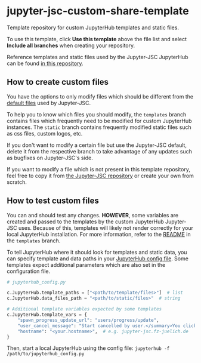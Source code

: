 # jupyter-jsc-custom-share-template
Template repository for custom JupyterHub templates and static files.

To use this template, click **Use this template** above the file list and select **Include all branches** when creating your repository.

Reference templates and static files used by the Jupyter-JSC JupyterHub can be found [in this repository](https://github.com/FZJ-JSC/jupyter-jsc-share).

## How to create custom files

You have the options to only modify files which should be different from the [default files](https://github.com/FZJ-JSC/jupyter-jsc-share/tree/main/jupyterhub) used by Jupyter-JSC. 

To help you to know which files you should modify, the `templates` branch contains files which frequently need to be modified for custom JupyterHub instances. The `static` branch contains frequently modified static files such as css files, custom logos, etc.

If you don't want to modify a certain file but use the Jupyter-JSC default, delete it from the respective branch to take advantage of any updates such as bugfixes on Jupyter-JSC's side.

If you want to modify a file which is not present in this template repository, feel free to copy it from [the Jupyter-JSC repository](https://github.com/FZJ-JSC/jupyter-jsc-share) or create your own from scratch.


## How to test custom files
You can and should test any changes. **HOWEVER**, some variables are created and passed to the templates by the custom JupyterHub Jupyter-JSC uses. Because of this, templates will likely not render correctly for your local JupyterHub installation. For more information, refer to the [README](https://github.com/FZJ-JSC/jupyter-jsc-custom-share-template/tree/templates#why-wont-my-template-render-correctly) in the `templates` branch.

To tell JupyterHub where it should look for templates and static data, you can specify template and data paths in your [JupyterHub config file](https://jupyterhub.readthedocs.io/en/stable/getting-started/config-basics.html). Some templates expect additional parameters which are also set in the configuration file. 

```python
# jupyterhub_config.py

c.JupyterHub.template_paths = ["<path/to/template/files>"]  # list
c.JupyterHub.data_files_path = "<path/to/static/files>"  # string

# Additional template variables expected by some templates
c.JupyterHub.template_vars = {
    "spawn_progress_update_url": "users/progress/update",
    "user_cancel_message": "Start cancelled by user.</summary>You clicked the cancel button.</details>",
    "hostname": "<your.hostname>",  # e.g. jupyter-jsc.fz-juelich.de 
}

```

Then, start a local JupyterHub using the config file: `jupyterhub -f /path/to/jupyterhub_config.py`
